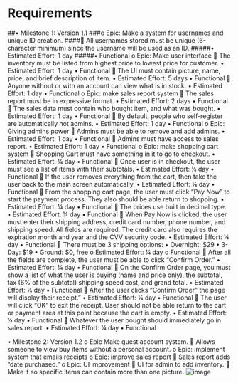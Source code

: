 # Requirements
##•	Milestone 1: Version 1.1
###o	Epic: Make a system for usernames and unique ID creation.
####	All usernames stored must be unique (6-character minimum) since the username will be used as an ID.
#####•	Estimated Effort: 1 day
#####•	Functional
o	Epic: Make user interface
	The inventory must be listed from highest price to lowest price for customer.
•	Estimated Effort: 1 day
•	Functional
	The UI must contain picture, name, price, and brief description of item.
•	Estimated Effort: 5 days
•	Functional
	Anyone without or with an account can view what is in stock.
•	Estimated Effort: 1 day
•	Functional
o	Epic: make sales report system
	The sales report must be in expressive format.
•	Estimated Effort: 2 days
•	Functional
	The sales data must contain who bought item, and what was bought.
•	Estimated Effort: 1 day
•	Functional
	By default, people who self-register are automatically not admins.
•	Estimated Effort: 1 day
•	Functional
o	Epic: Giving admins power
	Admins must be able to remove and add admins.
•	Estimated Effort: 1 day
•	Functional
	Admins must have access to sales report.
•	Estimated Effort: 1 day
•	Functional
o	Epic: make shopping cart system
	Shopping Cart must have something in it to go to checkout.
•	Estimated Effort: ¼ day
•	Functional
	Once user is in checkout, the user must see a list of items with their subtotals.
•	Estimated Effort: ¼ day
•	Functional
	If the user removes everything from the cart, then take the user back to the main screen automatically.
•	Estimated Effort: ¼ day
•	Functional
	From the shopping cart page, the user must click “Pay Now” to start the payment process. They also should be able return to shopping.
•	Estimated Effort: ¼ day
•	Functional
	The prices use built in decimal type.
•	Estimated Effort: ¼ day
•	Functional 
	When Pay Now is clicked, the user must enter their shipping address, credit card number, phone number, and shipping speed. All fields are required. The credit card also requires the expiration month and year and the CVV security code.
•	Estimated Effort: ¼ day
•	Functional
	There must be 3 shipping options:
•	Overnight: $29
•	3-Day: $19
•	Ground: $0, free
o	Estimated Effort: ¼ day
o	Functional
	After all the fields are complete, the user must be able to click “Confirm Order.”
•	Estimated Effort: ¼ day
•	Functional
	On the Confirm Order page, you must show a list of what the user is buying (name and price only), the subtotal, tax (6% of the subtotal) shipping speed cost, and grand total.
•	Estimated Effort: ¼ day
•	Functional
	After the user clicks “Confirm Order” the page will display their receipt.”
•	Estimated Effort: ¼ day
•	Functional
	The user will click “OK” to exit the receipt. User should not be able return to the cart or payment area at this point because the cart is empty.
•	Estimated Effort: ¼ day
•	Functional
	Whatever the user bought should immediately go in sales report.
•	Estimated Effort: ¼ day
•	Functional


•	Milestone 2: Version 1.2
o	Epic Make guest account system.
	Allows someone to view buy items without a personal account.
o	Epic: implement system that emails receipts
o	Epic: improve sales report
	Sales report adds “date purchased.”
o	Epic: UI improvement
	UI for admin to add inventory.
	Make it so specific items can contain more than one picture.
![image](https://github.com/danieltebor/swe3313-course-project/assets/144959825/19e75592-d7f5-4fa2-bcc6-fbb09c904304)

